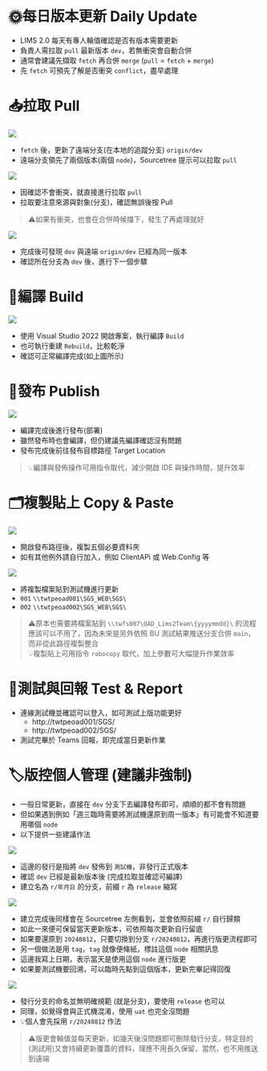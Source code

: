 ﻿# 🌞每日版本更新 Daily Update

- LIMS 2.0 每天有專人輪值確認是否有版本需要更新
- 負責人需拉取 `pull` 最新版本 `dev`，若無衝突會自動合併
- 通常會建議先擷取 `fetch` 再合併 `merge` (`pull` = `fetch` + `merge`)
- 先 `fetch` 可預先了解是否衝突 `conflict`，盡早處理

# 📥拉取 Pull

![](../../asset/lims2/daily-before-pull.png)

- `fetch` 後，更新了遠端分支(在本地的追蹤分支) `origin/dev`
- 遠端分支領先了兩個版本(兩個 `node`)，Sourcetree 提示可以拉取 `pull`

![](../../asset/lims2/daily-pulling.png)

- 因確認不會衝突，就直接進行拉取 `pull`
- 拉取要注意來源與對象(分支)，確認無誤後按 Pull

>⚠️如果有衝突，也會在合併時候擋下，發生了再處理就好

![](../../asset/lims2/daily-after-pull.png)

- 完成後可發現 `dev` 與遠端 `origin/dev` 已經為同一版本
- 確認所在分支為 `dev` 後，進行下一個步驟

# 🔧編譯 Build

![](../../asset/lims2/daily-rebuild.png)

- 使用 Visual Studio 2022 開啟專案，執行編譯 `Build`
- 也可執行重建 `Rebuild`，比較乾淨
- 確認可正常編譯完成(如上圖所示)

# 🚀發布 Publish

![](../../asset/lims2/daily-publish.png)

- 編譯完成後進行發布(部署)
- 雖然發布時也會編譯，但仍建議先編譯確認沒有問題
- 發布完成後前往發布目標路徑 Target Location

>💡編譯與發佈操作可用指令取代，減少開啟 IDE 與操作時間，提升效率

# 🗂️複製貼上 Copy & Paste

![](../../asset/lims2/daily-copy-publish.png)

- 開啟發布路徑後，複製五個必要資料夾
- 如有其他例外請自行加入，例如 ClientAPi 或 Web.Config 等

![](../../asset/lims2/daily-copy.png)

- 將複製檔案貼到測試機進行更新
- `001` `\\twtpeoad001\SGS_WEB\SGS\`
- `002` `\\twtpeoad002\SGS_WEB\SGS\`

>⚠️原本也需要將檔案貼到 `\\twfs007\OAD_Lims2Team\{yyyymmdd}\` 的流程應該可以不用了，因為未來是另外依照 BU 測試結果推送分支合併 `main`，而非從此路徑複製整合<br>
💡複製貼上可用指令 `robocopy` 取代，加上參數可大幅提升作業效率

# 🧪測試與回報 Test & Report

- 連線測試機並確認可以登入，如可測試上版功能更好
  - http://twtpeoad001/SGS/
  - http://twtpeoad002/SGS/
- 測試完畢於 Teams 回報，即完成當日更新作業

# 🏷️版控個人管理 (建議非強制)

- 一般日常更新，直接在 `dev` 分支下去編譯發布即可，順順的都不會有問題
- 但如果遇到例如「週三臨時需要將測試機還原到周一版本」有可能會不知道要用哪個 `node`
- 以下提供一些建議作法

![](../../asset/lims2/daily-release-branch.png)

- 這邊的發行是指將 `dev` 發佈到 `測試機`，非發行正式版本
- 確認 `dev` 已經是最新版本後 (完成拉取並確認可編譯)
- 建立名為 `r/年月日` 的分支，前綴 `r` 為 `release` 縮寫

![](../../asset/lims2/daily-release-tag.png)

- 建立完成後同樣會在 Sourcetree 左側看到，並會依照前綴 `r/` 自行歸類
- 如此一來便可保留當天更新版本，可依照每次更新自行留底
- 如果要還原到 `20240812`，只要切換到分支 `r/20240812`，再進行版更流程即可
- 另一個做法是用 `tag`，`tag` 就像便條紙，標註這個 `node` 相關訊息
- 這邊我寫上日期，表示當天是使用這個 `node` 進行版更
- 如果要測試機要回溯，可以臨時先點到這個版本，更新完畢記得回復

![](../../asset/lims2/daily-release-branches.png)

- 發行分支的命名並無明確規範 (就是分支)，要使用 `release` 也可以
- 同理，如覺得會與正式機混淆，使用 `uat` 也完全沒問題
- 💡個人會先採用 `r/20240812` 作法

>⚠️版更會輪值並每天更新，如幾天後沒問題即可刪除發行分支，特定目的(測試用)又會持續更新覆蓋的資料，理應不用長久保留，當然，也不用推送到遠端